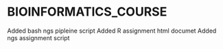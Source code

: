 # BIOINFORMATICS_COURSE
Added bash ngs pipleine script
Added R assignment html documet
Added ngs assignment script
